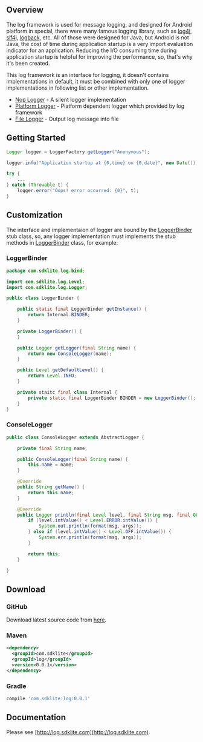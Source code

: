 ## Overview

The log framework is used for message logging, and designed for Android platform in special, there were many famous logging library, such as [log4j](http://logging.apache.org/log4j), [slf4j](http://www.slf4j.org), [logback](http://logback.qos.ch), etc. All of those were designed for Java, but Android is not Java, the cost of time during application startup is a very import evaluation indicator for an application. Reducing the I/O consuming time during application startup is helpful for improving the performance, so, that's why it's been created.

This log framework is an interface for logging, it doesn't contains implementations in default, it must be combined with only one of logger implementations in following list or other implementation.

- [Nop Logger](http://nop.log.sdklite.com) - A silent logger implementation
- [Platform Logger](http://platform.log.sdklite.com) - Platform dependent logger which provided by log framework
- [File Logger](http://file.log.sdklite.com) - Output log message into file

## Getting Started

```java
Logger logger = LoggerFactory.getLogger("Anonymous");

logger.info("Application startup at {0,time} on {0,date}", new Date());

try {
    ...
} catch (Throwable t) {
    logger.error("Oops! error occurred: {0}", t);
}
```

## Customization

The interface and implementaion of logger are bound by the [LoggerBinder](./src/main/java/com/sdklite/log/bind/LoggerBinder.java) stub class, so, any logger implementation must implements the stub methods in [LoggerBinder](./src/main/java/com/sdklite/log/bind/LoggerBinder.java) class, for example:

### LoggerBinder

```java
package com.sdklite.log.bind;

import com.sdklite.log.Level;
import com.sdklite.log.Logger;

public class LoggerBinder {

    public static final LoggerBinder getInstance() {
        return Internal.BINDER;
    }

    private LoggerBinder() {
    }

    public Logger getLogger(final String name) {
        return new ConsoleLogger(name);
    }

    public Level getDefaultLevel() {
        return Level.INFO;
    }

    private staitc final class Internal {
        private static final LoggerBinder BINDER = new LoggerBinder();
    }
}
```

### ConsoleLogger

```java
public class ConsoleLogger extends AbstractLogger {

    private final String name;

    public ConsoleLogger(final String name) {
        this.name = name;
    }

    @Override
    public String getName() {
        return this.name;
    }

    @Override
    public Logger println(final Level level, final String msg, final Object... args) {
        if (level.intValue() < Level.ERROR.intValue()) {
            System.out.println(format(msg, args));
        } else if (level.intValue() < Level.OFF.intValue()) {
            System.err.println(format(msg, args));
        }

        return this;
    }

}
```

## Download

### GitHub

Download latest source code from [here](https://github.com/sdklite/log/releases/latest).

### Maven

```xml
<dependency>
  <groupId>com.sdklite</groupId>
  <groupId>log</groupId>
  <version>0.0.1</version>
</dependency>
```

### Gradle

```gradle
compile 'com.sdklite:log:0.0.1'
```

## Documentation

Please see [http://log.sdklite.com](http://log.sdklite.com).